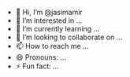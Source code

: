 - 👋 Hi, I’m @jasimamir
- 👀 I’m interested in ...
- 🌱 I’m currently learning ...
- 💞️ I’m looking to collaborate on ...
- 📫 How to reach me ...
- 😄 Pronouns: ...
- ⚡ Fun fact: ...

<!---
jasimamir/jasimamir is a ✨ special ✨ repository because its `README.md` (this file) appears on your GitHub profile.
You can click the Preview link to take a look at your changes.
--->
